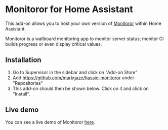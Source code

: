 # Monitoror for Home Assistant

This add-on allows you to host your own version of [Monitoror](https://github.com/monitoror/monitoror) within Home Assistant.

Monitoror is a wallboard monitoring app to monitor server status; monitor CI builds progress or even display critical values.

## Installation

1. Go to Supervisor in the sidebar and click on "Add-on Store"
2. Add https://github.com/markgaze/hassio-monitoror under "Repositories"
3. This add-on should then be shown below. Click on it and click on "Install".

## Live demo

You can see a live demo of Monitoror [here](https://demo.monitoror.com/?configUrl=https://monitoror.com/assets/demo.monitoror.com-config.json).
